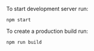 To start development server run:
```
npm start
```

To create a production build run:
```
npm run build
```
